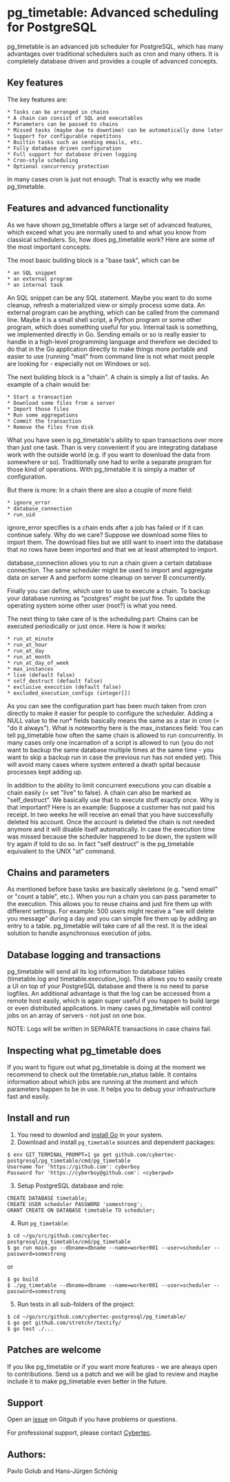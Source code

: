 pg_timetable: Advanced scheduling for PostgreSQL
================================================


pg_timetable is an advanced job scheduler for PostgreSQL, which has many
advantages over traditional schedulers such as cron and many others. It is
completely database driven and provides a couple of advanced concepts.

Key features
------------

The key features are:

	* Tasks can be arranged in chains
	* A chain can consist of SQL and executables
	* Parameters can be passed to chains
	* Missed tasks (maybe due to downtime) can be automatically done later
	* Support for configurable repetitons
	* Builtin tasks such as sending emails, etc.
	* Fully database driven configuration
	* Full support for database driven logging
	* Cron-style scheduling
	* Optional concurrency protection

In many cases cron is just not enough. That is exactly why we made pg_timetable.


Features and advanced functionality
-----------------------------------

As we have shown pg_timetable offers a large set of advanced features, which
exceed what you are normally used to and what you know from classical
schedulers. So, how does pg_timetable work? Here are some of the most important
concepts:

The most basic building block is a "base task", which can be

	* an SQL snippet
	* an external program
	* an internal task

An SQL snippet can be any SQL statement. Maybe you want to do some cleanup,
refresh a materialized view or simply process some data. An external program can
be anything, which can be called from the command line. Maybe it is a small
shell script, a Python program or some other program, which does something
useful for you. Internal task is something, we implemented directly in Go.
Sending emails or so is really easier to handle in a high-level programming
language and therefore we decided to do that in the Go application directly to
make things more portable and easier to use (running "mail" from command line is
not what most people are looking for - especially not on Windows or so).

The next building block is a "chain". A chain is simply a list of tasks. An
example of a chain would be:

	* Start a transaction
	* Download some files from a server
	* Import those files
	* Run some aggregations
	* Commit the transaction
	* Remove the files from disk

What you have seen is pg_timetable's ability to span transactions over more than
just one task. Than is very convenient if you are integrating database work with
the outside world (e.g. if you want to download the data from somewhere or so).
Traditionally one had to write a separate program for those kind of operations.
With pg_timetable it is simply a matter of configuration. 

But there is more: In a chain there are also a couple of more field:

	* ignore_error
	* database_connection
	* run_uid

ignore_error specifies is a chain ends after a job has failed or if it can
continue safely. Why do we care? Suppose we download some files to import them.
The download files but we still want to insert into the database that no rows
have been imported and that we at least attempted to import.

database_connection allows you to run a chain given a certain database
connection. The same scheduler might be used to import and aggregate data on
server A and perform some cleanup on server B concurrently.

Finally you can define, which user to use to execute a chain. To backup your
database running as "postgres" might be just fine. To update the operating
system some other user (root?) is what you need.

The next thing to take care of is the scheduling part: Chains can be executed
periodically or just once. Here is how it works:

	* run_at_minute
	* run_at_hour
	* run_at_day
	* run_at_month
	* run_at_day_of_week
	* max_instances
	* live (default false)
	* self_destruct (default false)
	* exclusive_execution (default false)
	* excluded_execution_configs (integer[])

As you can see the configuration part has been much taken from cron directly to
make it easier for people to configure the scheduler. Adding a NULL value to the
run\* fields basically means the same as a star in cron (= "do it always"). What
is noteworthy here is the max_instances field: You can tell pg_timetable how
often the same chain is allowed to run concurrently. In many cases only one
incarnation of a script is allowed to run (you do not want to backup the same
database multiple times at the same time - you want to skip a backup run in case
the previous run has not ended yet). This will avoid many cases where system
entered a death spital because processes kept adding up.

In addition to the ability to limit concurrent executions you can disable a
chain easily (= set "live" to false). A chain can also be marked as
"self_destruct". We basically use that to execute stuff exactly once. Why is
that important? Here is an example: Suppose a customer has not paid his receipt.
In two weeks he will receive an email that you have successfully deleted his
account. Once the account is deleted the chain is not needed anymore and it will
disable itself automatically. In case the execution time was missed because the
scheduler happened to be down, the system will try again if told to do so. In
fact "self destruct" is the pg_timetable equivalent to the UNIX "at" command.


Chains and parameters
---------------------

As mentioned before base tasks are basically skeletons (e.g. "send email" or
"count a table", etc.). When you run a chain you can pass parameter to the
execution. This allows you to reuse chains and just fire them up with different
settings. For example: 500 users might receive a "we will delete you message"
during a day and you can simple fire them up by adding an entry to a table.
pg_timetable will take care of all the rest. It is the ideal solution to handle
asynchronous execution of jobs.


Database logging and transactions
---------------------------------

pg_timetable will send all its log information to database tables (timetable.log
and timetable.execution_log). This allows you to easily create a UI on top of
your PostgreSQL database and there is no need to parse logfiles. An additional
advantage is that the log can be accessed from a remote host easily, which is
again super useful if you happen to build large or even distributed
applications. In many cases pg_timetable will control jobs on an array of
servers - not just on one box.

NOTE: Logs will be written in SEPARATE transactions in case chains fail.


Inspecting what pg_timetable does
---------------------------------

If you want to figure out what pg_timetable is doing at the moment we recommend
to check out the timetable.run_status table. It contains information about which
jobs are running at the moment and which parameters happen to be in use. It
helps you to debug your infrastructure fast and easily.

Install and run
---------------

1. You need to downlod and [install Go](https://golang.org/doc/install) in your system.
2. Download and install `pg_timetable` sources and dependent packages:
```
$ env GIT_TERMINAL_PROMPT=1 go get github.com/cybertec-postgresql/pg_timetable/cmd/pg_timetable
Username for 'https://github.com': cyberboy
Password for 'https://cyberboy@github.com': <cyberpwd> 
```
3. Setup PostgreSQL database and role:
```
CREATE DATABASE timetable;
CREATE USER scheduler PASSWORD 'somestrong';
GRANT CREATE ON DATABASE timetable TO scheduler;
```

4. Run `pg_timetable`:
```
$ cd ~/go/src/github.com/cybertec-postgresql/pg_timetable/cmd/pg_timetable
$ go run main.go --dbname=dbname --name=worker001 --user=scheduler --password=somestrong
```
or
```
$ go build
$ ./pg_timetable --dbname=dbname --name=worker001 --user=scheduler --password=somestrong
```

5. Run tests in all sub-folders of the project:
```
$ cd ~/go/src/github.com/cybertec-postgresql/pg_timetable/
$ go get github.com/stretchr/testify/
$ go test ./...
```

Patches are welcome
----------------------

If you like pg_timetable or if you want more features - we are always open to
contributions. Send us a patch and we will be glad to review and maybe include
it to make pg_timetable even better in the future.

Support
-------

Open an [issue][issue] on Gitgub if you have problems or questions.

For professional support, please contact [Cybertec][cybertec].


 [issue]: https://github.com/cybertec-postgresql/pg_timetable/issues
 [cybertec]: https://www.cybertec-postgresql.com/


Authors:
--------

Pavlo Golub and Hans-Jürgen Schönig


